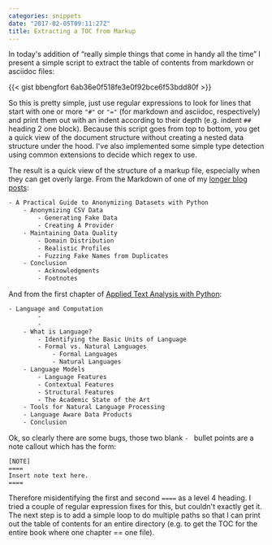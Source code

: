 ```yaml
---
categories: snippets
date: "2017-02-05T09:11:27Z"
title: Extracting a TOC from Markup
---
```


In today's addition of &ldquo;really simple things that come in handy all the time&rdquo; I present a simple script to extract the table of contents from markdown or asciidoc files:

{{< gist bbengfort 6ab36e0f518fe3e0f92bce6f53bdd80f >}}

So this is pretty simple, just use regular expressions to look for lines that start with one or more `"#"` or `"="` (for markdown and asciidoc, respectively) and print them out with an indent according to their depth (e.g. indent `##` heading 2 one block). Because this script goes from top to bottom, you get a quick view of the document structure without creating a nested data structure under the hood. I've also implemented some simple type detection using common extensions to decide which regex to use.

The result is a quick view of the structure of a markup file, especially when they can get overly large. From the Markdown of one of my [longer blog posts](http://blog.districtdatalabs.com/a-practical-guide-to-anonymizing-datasets-with-python-faker):

```txt
- A Practical Guide to Anonymizing Datasets with Python
    - Anonymizing CSV Data
        - Generating Fake Data
        - Creating A Provider
    - Maintaining Data Quality
        - Domain Distribution
        - Realistic Profiles
        - Fuzzing Fake Names from Duplicates
    - Conclusion
        - Acknowledgments
        - Footnotes
```

And from the first chapter of [Applied Text Analysis with Python](http://shop.oreilly.com/product/0636920052555.do):

```txt
- Language and Computation
        -
        -
    - What is Language?
        - Identifying the Basic Units of Language
        - Formal vs. Natural Languages
            - Formal Languages
            - Natural Languages
    - Language Models
        - Language Features
        - Contextual Features
        - Structural Features
        - The Academic State of the Art
    - Tools for Natural Language Processing
    - Language Aware Data Products
    - Conclusion
```

Ok, so clearly there are some bugs, those two blank `- ` bullet points are a note callout which has the form:

```asciidoc
[NOTE]
====
Insert note text here.
====
```

Therefore misidentifying the first and second `====` as a level 4 heading. I tried a couple of regular expression fixes for this, but couldn't exactly get it. The next step is to add a simple loop to do multiple paths so that I can print out the table of contents for an entire directory (e.g. to get the TOC for the entire book where one chapter == one file).
